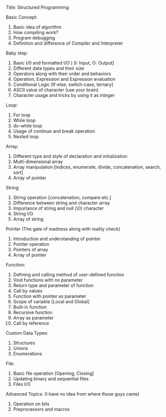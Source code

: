 Title: Structured Programming

Basic Concept:

1.  Basic idea of algorithm
2.  How compiling work?
3.  Program debugging
4.  Definition and difference of Compiler and Interpreter

Baby step:

1.  Basic I/0 and formatted I/O ) [I: Input, O: Output]
2.  Different data types and their size
3.  Operators along with their order and behaviors
4.  Operation, Expression and Expression evaluation
5.  Conditional Logic [If-else, switch-case, ternary]
6.  ASCII value of character (use your brain)
7.  Character usage and tricks by using it as integer

Loop:

1.  For loop
2.  While loop
3.  do-while loop
4.  Usage of continue and break operation
5.  Nested loop

Array:

1.  Different type and style of declaration and initialization
2.  Multi-dimensional array
3.  Array manipulation [indices, enumerate, divide, concatenation, search, sort]
4.  Array of pointer

String:

1.  String operation [concatenation, compare etc.]
2.  Difference between string and character array
3.  Importance of string and null (\0) character
4.  String I/O
5.  Array of string

Pointer
(The gate of madness along with reality check)

1.  Introduction and understanding of pointer
2.  Pointer operation
3.  Pointers of array
4.  Array of pointer

Function:

1.  Defining and calling method of user-defined function
2.  Void functions with no parameter
3.  Return type and parameter of function
4.  Call by values
5.  Function with pointer as parameter
6.  Scope of variable [Local and Global]
7.  Built-in function
8.  Recursive function
9.  Array as parameter
10.  Call by reference

Custom Data Types:

1.  Structures
2.  Unions
3.  Enumerations

File:

1.  Basic file operation [Opening, Closing]
2.  Updating binary and sequential files
3. Files I/O

Advanced Topics:
(I have no idea from where those guys came)

1. Operation on bits
2.  Preprocessors and macros